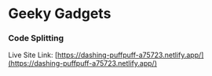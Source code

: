# Geeky Gadgets


### Code Splitting

Live Site Link: [https://dashing-puffpuff-a75723.netlify.app/](https://dashing-puffpuff-a75723.netlify.app/)




